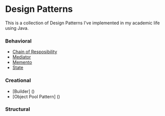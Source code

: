 # Design Patterns
This is a collection of Design Patterns I've implemented in my academic life using Java.


### Behavioral
- [Chain of Resposibility](https://pages.github.com)
- [Mediator](https://pages.github.com)
- [Memento](https://pages.github.com)
- [State](https://pages.github.com)

### Creational
- [Builder] ()
- [Object Pool Pattern] ()

### Structural
